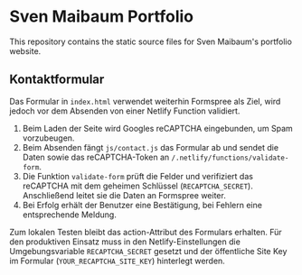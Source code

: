 # Sven Maibaum Portfolio

This repository contains the static source files for Sven Maibaum's portfolio website.

## Kontaktformular

Das Formular in `index.html` verwendet weiterhin Formspree als Ziel, wird jedoch vor dem Absenden von einer Netlify Function validiert.

1. Beim Laden der Seite wird Googles reCAPTCHA eingebunden, um Spam vorzubeugen.
2. Beim Absenden fängt `js/contact.js` das Formular ab und sendet die Daten sowie das reCAPTCHA-Token an `/.netlify/functions/validate-form`.
3. Die Funktion `validate-form` prüft die Felder und verifiziert das reCAPTCHA mit dem geheimen Schlüssel (`RECAPTCHA_SECRET`). Anschließend leitet sie die Daten an Formspree weiter.
4. Bei Erfolg erhält der Benutzer eine Bestätigung, bei Fehlern eine entsprechende Meldung.

Zum lokalen Testen bleibt das action-Attribut des Formulars erhalten. Für den produktiven Einsatz muss in den Netlify-Einstellungen die Umgebungsvariable `RECAPTCHA_SECRET` gesetzt und der öffentliche Site Key im Formular (`YOUR_RECAPTCHA_SITE_KEY`) hinterlegt werden.
